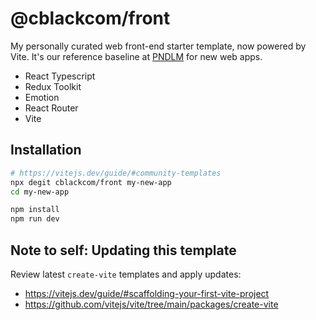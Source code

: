 # @cblackcom/front

My personally curated web front-end starter template, now powered by Vite.  It's our reference baseline at [PNDLM](https://pndlm.com) for new web apps.

* React Typescript
* Redux Toolkit
* Emotion
* React Router
* Vite

## Installation

```bash
# https://vitejs.dev/guide/#community-templates
npx degit cblackcom/front my-new-app
cd my-new-app

npm install
npm run dev
```

## Note to self: Updating this template

Review latest `create-vite` templates and apply updates:
* https://vitejs.dev/guide/#scaffolding-your-first-vite-project
* https://github.com/vitejs/vite/tree/main/packages/create-vite
